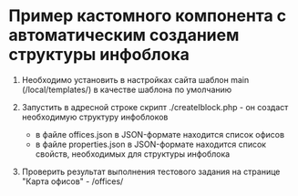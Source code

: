 # Пример кастомного компонента с автоматическим созданием структуры инфоблока

1. Необходимо установить в настройках сайта шаблон main (/local/templates/) в качестве шаблона по умолчанию

2. Запустить в адресной строке скрипт ./createIblock.php - он создаст необходимую структуру инфоблоков

    - в файле offices.json в JSON-формате находится список офисов
    - в файле properties.json в JSON-формате находится список свойств, необходимых для структуры инфоблока

3. Проверить результат выполнения тестового задания на странице "Карта офисов" - /offices/
